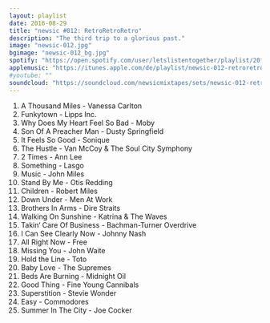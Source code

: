 ```yaml
---
layout: playlist
date: 2016-08-29
title: "newsic #012: RetroRetroRetro"
description: "The third trip to a glorious past."
image: "newsic-012.jpg"
bgimage: "newsic-012_bg.jpg"
spotify: "https://open.spotify.com/user/letslistentogether/playlist/20fC6meGIH5iVuKWhJ1Mb3"
applemusic: "https://itunes.apple.com/de/playlist/newsic-012-retroretroretro./idpl.2cb2ff6a6a9747c9a952d32af92235ad"
#youtube: ""
soundcloud: "https://soundcloud.com/newsicmixtapes/sets/newsic-012-retroretroretro"
---
```


<ol>
	<li>A Thousand Miles - Vanessa Carlton</li>
	<li>Funkytown - Lipps Inc.</li>
	<li>Why Does My Heart Feel So Bad - Moby</li>
	<li>Son Of A Preacher Man - Dusty Springfield</li>
	<li>It Feels So Good - Sonique</li>
	<li>The Hustle - Van McCoy & The Soul City Symphony</li>
	<li>2 Times - Ann Lee</li>
	<li>Something - Lasgo</li>
	<li>Music - John Miles</li>
	<li>Stand By Me - Otis Redding</li>
	<li>Children - Robert Miles</li>
	<li>Down Under - Men At Work</li>
	<li>Brothers In Arms - Dire Straits</li>
	<li>Walking On Sunshine - Katrina & The Waves</li>
	<li>Takin‘ Care Of Business - Bachman-Turner Overdrive</li>
	<li>I Can See Clearly Now - Johnny Nash</li>
	<li>All Right Now - Free</li>
	<li>Missing You - John Waite</li>
	<li>Hold the Line - Toto</li>
	<li>Baby Love - The Supremes</li>
	<li>Beds Are Burning - Midnight Oil</li>
	<li>Good Thing - Fine Young Cannibals</li>
	<li>Superstition - Stevie Wonder</li>
	<li>Easy - Commodores</li>
	<li>Summer In The City - Joe Cocker</li>
</ol>